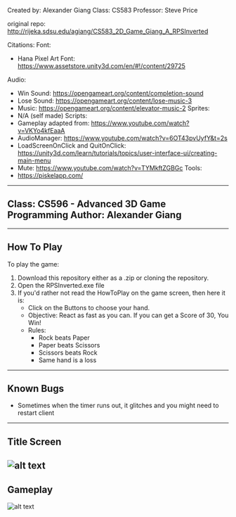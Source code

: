 Created by: Alexander Giang
Class: CS583
Professor: Steve Price

original repo: http://rijeka.sdsu.edu/agiang/CS583_2D_Game_Giang_A_RPSInverted

Citations: 
Font:
-	Hana Pixel Art Font: https://www.assetstore.unity3d.com/en/#!/content/29725 

Audio:
-	Win Sound: https://opengameart.org/content/completion-sound
-	Lose Sound: https://opengameart.org/content/lose-music-3 
-	Music: https://opengameart.org/content/elevator-music-2 
Sprites:
-	N/A (self made)
Scripts:
-	Gameplay adapted from: https://www.youtube.com/watch?v=VKYo4kfEaaA 
-	AudioManager: https://www.youtube.com/watch?v=6OT43pvUyfY&t=2s 
-	LoadScreenOnClick and QuitOnClick: https://unity3d.com/learn/tutorials/topics/user-interface-ui/creating-main-menu 
-	Mute: https://www.youtube.com/watch?v=TYMkftZGBGc 
Tools:
-	https://piskelapp.com/ 

--------------------------------------------------------------------------------
Class: CS596 - Advanced 3D Game Programming
Author: Alexander Giang
--------------------------------------------------------------------------------
--------------------------------------------------------------------------------
How To Play
--------------------------------------------------------------------------------
To play the game:
1. Download this repository either as a .zip or cloning the repository. 
2. Open the RPSInverted.exe file 
3. If you'd rather not read the HowToPlay on the game screen, then here it is:
    - Click on the Buttons to choose your hand. 
    - Objective: React as fast as you can. If you can get a Score of 30, You Win! 
    - Rules: 
        - Rock beats Paper
        - Paper beats Scissors
        - Scissors beats Rock
        - Same hand is a loss
--------------------------------------------------------------------------------
Known Bugs
--------------------------------------------------------------------------------
- Sometimes when the timer runs out, it glitches and you might need to restart
client
--------------------------------------------------------------------------------
Title Screen
--------------------------------------------------------------------------------
![alt text](https://github.com/agiang96/RPSInverted)
--------------------------------------------------------------------------------
Gameplay
--------------------------------------------------------------------------------
![alt text](https://github.com/agiang96/RPSInverted)
